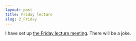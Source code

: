 ```yaml
---
layout: post
title: Friday lecture
slug: 2_Friday
---
```


I have set up [the Friday lecture meeting](https://teams.microsoft.com/l/meetup-join/19%3a0617703ee1054d8282c04be69944c838%40thread.tacv2/1633572244104?context=%7b%22Tid%22%3a%2244376307-b429-42ad-8c25-28cd496f4772%22%2c%22Oid%22%3a%220d80640c-27fb-494f-af0e-30faf02cafb1%22%7d). There will be a joke.
